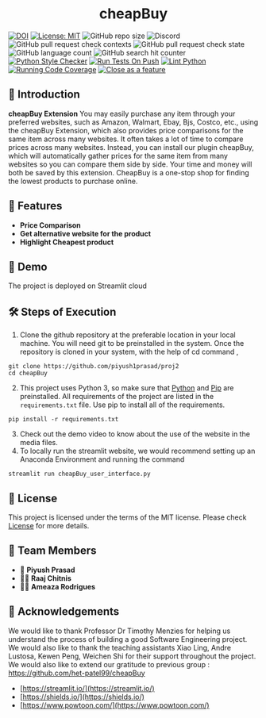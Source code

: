 
<h1 align="center">
  cheapBuy
</h1>


[![DOI](https://zenodo.org/badge/DOI/10.5281/zenodo.705900498.svg)](https://doi.org/10.5281/zenodo.705900498)
[![License: MIT](https://img.shields.io/badge/License-MIT-yellow.svg)](https://opensource.org/licenses/MIT)
![GitHub repo size](https://img.shields.io/github/repo-size/piyush1prasad/proj2)
![Discord](https://img.shields.io/discord/1164632752960831498)
![GitHub pull request check contexts](https://img.shields.io/github/status/contexts/pulls/piyush1prasad/proj2/2)
![GitHub pull request check state](https://img.shields.io/github/status/s/pulls/piyush1prasad/proj2/1)
![GitHub language count](https://img.shields.io/github/languages/count/piyush1prasad/proj2)
![GitHub search hit counter](https://img.shields.io/github/search/piyush1prasad%20/proj2/cheap%20buy)
[![Python Style Checker](https://github.com/anshulp2912/cheapBuy/actions/workflows/style_checker.yml/badge.svg)](https://github.com/piyush1prasad/proj2/actions/workflows/style_checker.yml)
[![Run Tests On Push](https://github.com/anshulp2912/cheapBuy/actions/workflows/unit_test.yml/badge.svg)](https://github.com/anshulp2912/cheapBuy/actions/workflows/unit_test.yml)
[![Lint Python](https://github.com/anshulp2912/cheapBuy/actions/workflows/main.yml/badge.svg)](https://github.com/anshulp2912/cheapBuy/actions/workflows/main.yml)
[![Running Code Coverage](https://github.com/anshulp2912/cheapBuy/actions/workflows/code_cov.yml/badge.svg)](https://github.com/anshulp2912/cheapBuy/actions/workflows/code_cov.yml)
[![Close as a feature](https://github.com/anshulp2912/cheapBuy/actions/workflows/close_as_a_feature.yml/badge.svg)](https://github.com/anshulp2912/cheapBuy/actions/workflows/close_as_a_feature.yml)

<!--Badges-->





## 📖 Introduction 

**cheapBuy Extension** You may easily purchase any item through your preferred websites, such as Amazon, Walmart, Ebay, Bjs, Costco, etc., using the cheapBuy Extension, which also provides price comparisons for the same item across many websites. It often takes a lot of time to compare prices across many websites. Instead, you can install our plugin cheapBuy, which will automatically gather prices for the same item from many websites so you can compare them side by side. Your time and money will both be saved by this extension. CheapBuy is a one-stop shop for finding the lowest products to purchase online.

## 🧐 Features 
- **Price Comparison**
- **Get alternative website for the product**
- **Highlight Cheapest product**


## 🚀 Demo
The project is deployed on Streamlit cloud

## 🛠️ Steps of Execution

1. Clone the github repository at the preferable location in your local machine. You will need git to be preinstalled in the system. Once the repository is cloned in your system, with the help of cd command ,
```
git clone https://github.com/piyush1prasad/proj2
cd cheapBuy
```
2. This project uses Python 3, so make sure that [Python](https://www.python.org/downloads/) and [Pip](https://pip.pypa.io/en/stable/installation/) are preinstalled. All requirements of the project are listed in the ```requirements.txt``` file. Use pip to install all of the requirements.
```
pip install -r requirements.txt
```
3. Check out the demo video to know about the use of the website in the media files.
4. To locally run the streamlit website, we would recommend setting up an Anaconda Environment and running the command
```
streamlit run cheapBuy_user_interface.py
```


## 📝 License 
This project is licensed under the terms of the MIT license. Please check [License](https://github.com/piyush1prasad/proj2/blob/master/LICENSE) for more details.


## 👥 Team Members 
- :raising_hand: **Piyush Prasad**
- :raising_hand_man: **Raaj Chitnis**
- :sassy_woman: **Ameaza Rodrigues**



## 🙏 Acknowledgements 
We would like to thank Professor Dr Timothy Menzies for helping us understand the process of building a good Software Engineering project. We would also like to thank the teaching assistants Xiao Ling, Andre Lustosa, Kewen Peng, Weichen Shi for their support throughout the project.
We would also like to extend our gratitude to previous group : https://github.com/het-patel99/cheapBuy
- [https://streamlit.io/](https://streamlit.io/)
- [https://shields.io/](https://shields.io/)
- [https://www.powtoon.com/](https://www.powtoon.com/)
<br>

